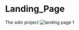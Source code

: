 # Landing_Page
The odin project 
![landing page 1](https://github.com/RunTheLi/Landing_Page/assets/157675387/92a09223-1362-41e5-86b0-248b9c742365)

